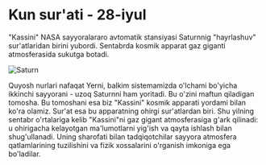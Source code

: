 # Kun sur'ati - 28-iyul

"Kassini" NASA sayyoralararo avtomatik stansiyasi Saturnnig "hayrlashuv" sur'atlaridan birini yubordi. Sentabrda kosmik apparat gaz giganti atmosferasida sukutga botadi.

![Saturn](https://naked-science.ru/sites/default/files/styles/full_size/public/field/image/pia21621-1041.jpg?itok=354C1q27)

Quyosh nurlari nafaqat Yerni, balkim sistemamizda o'lchami bo'yicha ikkinchi sayyorani - uzoq Saturnni ham yoritadi. Bu o'zini maftun qiladigan tomosha. Bu tomoshani esa biz "Kassini" kosmik apparati yordami bilan ko'ra olamiz. Sur'at esa bu apparatning ohirgi sur'atlardan biri. Shu yilning sentabr o'rtalariga kelib "Kassini"ni gaz gigant atmosferasiga g'ark qilinadi: u ohirigacha kelayotgan ma'lumotlarni yig'ish va qayta ishlash bilan shug'ullanadi. Uning sharofati bilan tadqiqotchilar sayyora atmosfera qatlamlarining tuzilishini va fizik xossalarini o'rganish imkoniga ega bo'ladilar.